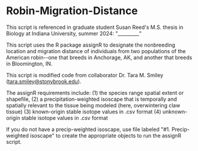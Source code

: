 # Robin-Migration-Distance
This script is referenced in graduate student Susan Reed's M.S. thesis in Biology at Indiana University, summer 2024: "_________"

This script uses the R package assignR to designate the nonbreeding location and migration distance of individuals from two populations of the American robin--one that breeds in Anchorage, AK, and another that breeds in Bloomington, IN.

This script is modified code from collaborator Dr. Tara M. Smiley (tara.smiley@stonybrook.edu).

The assignR requirements include:
(1) the species range spatial extent or shapefile, 
(2) a precipitation-weighted isoscape that is temporally and spatially relevant to the tissue being modeled (here, overwintering claw tissue)
(3) known-origin stable isotope values in .csv format
(4) unknown-origin stable isotope values in .csv format


If you do not have a precip-weighted isoscape, use file labeled "#1. Precip-weighted isoscape" to create the appropriate objects to run the assignR script.
